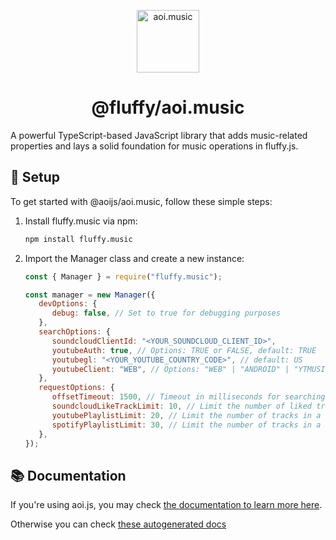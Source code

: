 <p align="center">
  <a href="https://aoi.js.org">
    <img width="100" src="https://github.com/aoijs/website/blob/master/assets/images/aoimusic.png?raw=true" alt="aoi.music">
  </a>
</p>

<h1 align="center">@fluffy/aoi.music</h1>

A powerful TypeScript-based JavaScript library that adds music-related properties and lays a solid foundation for music operations in fluffy.js. 

## 🚀 Setup

To get started with @aoijs/aoi.music, follow these simple steps:

1. Install fluffy.music via npm:

   ```bash
   npm install fluffy.music
   ```

2. Import the Manager class and create a new instance:

   ```javascript
   const { Manager } = require("fluffy.music");
   
   const manager = new Manager({
      devOptions: {
         debug: false, // Set to true for debugging purposes
      },
      searchOptions: {
         soundcloudClientId: "<YOUR_SOUNDCLOUD_CLIENT_ID>",
         youtubeAuth: true, // Options: TRUE or FALSE, default: TRUE
         youtubegl: "<YOUR_YOUTUBE_COUNTRY_CODE>", // default: US
         youtubeClient: "WEB", // Options: "WEB" | "ANDROID" | "YTMUSIC_ANDROID" | "YTMUSIC" | "YTSTUDIO_ANDROID" | "TV_EMBEDDED", default: WEB
      },
      requestOptions: {
         offsetTimeout: 1500, // Timeout in milliseconds for searching and skipping, default: 500
         soundcloudLikeTrackLimit: 10, // Limit the number of liked tracks from SoundCloud, default: -1
         youtubePlaylistLimit: 20, // Limit the number of tracks in a YouTube playlist, default: -1
         spotifyPlaylistLimit: 30, // Limit the number of tracks in a Spotify playlist, default: -1
      },
   });
   ```

## 📚 Documentation

If you're using aoi.js, you may check [the documentation to learn more here](https://aoi.js.org/extensions/aoi.music/aoimusic-introduction).

Otherwise you can check [these autogenerated docs](https://aoijs.github.io/aoi.music/)

